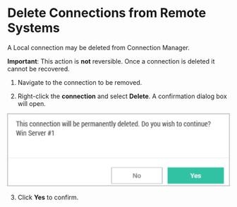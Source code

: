 [title]: # (Delete Connection)
[tags]: # (delete, connection)
[priority]: # (505)

# Delete Connections from Remote Systems

A Local connection may be deleted from Connection Manager.

**Important**: This action is **not** reversible. Once a connection is deleted it cannot be recovered.

1.  Navigate to the connection to be removed.

2.  Right-click the **connection** and select **Delete**. A confirmation dialog box will open.

   ![](images/remote-4.png)

3.  Click **Yes** to confirm.
